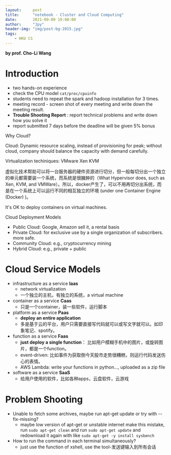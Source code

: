 ```yaml
---
layout:     post
title:      "notebook - Cluster and Cloud Computing"
date:       2021-09-09 19:00:00
author:     "Jpy"
header-img: "img/post-bg-2015.jpg"
tags:
    - HKU CS
---
```


**by prof. Cho-Li Wang**

# Introduction

* two hands-on experience
* check the CPU model `cat/proc/cpuinfo`
* students need to repeat the spark and hadoop installation for 3 times.
* meeting record - screen shot of every meeting and write down the meeting result.
* **Trouble Shooting Report** : report technical problems and write down how you solve it
* report submitted 7 days before the deadline will be given 5% bonus

Why Cloud?

Cloud: Dynamic resource scaling, instead of provisioning for peak; without cloud, company should balance the capacity with demand carefully.

Virtualization techiniques: VMware Xen KVM

虚拟化技术帮助可以将一台服务器的硬件资源进行切分，但一般每切分出一个独立的单元都需要装一个系统，而系统是很臃肿的（What Hypervisor does, such as Xen, KVM, and VMWare）。所以，docker产生了，可以不用再切分出系统，而是在一个系统上可以运行不同的相互独立的环境 (under one Container Engine (Docker) )。

It's OK to deploy containers on virtual machines.

Cloud Deployment Models

* Public Cloud: Google, Amazon sell it, a rental basis
* Private Cloud: for exclusive use by a single organization of subscribers. more safe.
* Community Cloud: e.g., cryptocurrency mining
* Hybrid Cloud: e.g., private + public

# Cloud Service Models

* infrastructure as a service **Iaas**
  * network virtualization
  * 一个独立的主机，有独立的系统，a virtual machine
* container as a service **Caas**
  * 只是一个container，装一些软件，运行脚本
* platform as a service **Paas**
  * **deploy an entire application**
  * 多是基于云的平台，用户只需要直接写代码就可以或写文字就可以。如印象笔记、spotify。
* function as a service **Faas**
  * **just deploy a single function**： 比如用户模糊手机中的图片，或旋转图片，都是一个function。
  * event-driven: 比如事件为获取倒今天股市走势很糟糕，则运行代码发送伤心的表情。
  * AWS Lambda: write your functions in python..., uploaded as a zip file
* software as a service **SaaS**
  * 给用户使用的软件，比如各种apps，云盘软件，云游戏

# Problem Shooting

* Unable to fetch some archives, maybe run apt-get update or try with --fix-missing?
  * maybe low version of apt-get or unstable internet make this mistake, run `sudo apt-get clean` and run `sudo apt-get update` and redownload it again with like `sudo apt-get -y install sysbench`
* How to run the command in each terminal simultaneously?
  * just use the function of xshell, use the tool-发送键输入到所有会话

